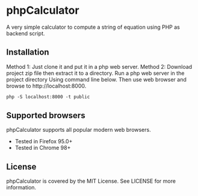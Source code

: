 phpCalculator
========
A very simple calculator to compute a string of equation using PHP as backend script.

Installation
------------
Method 1: Just clone it and put it in a php web server.
Method 2: Download project zip file then extract it to a directory. Run a php web server in the project directory Using command line below. Then use web browser and browse to http://localhost:8000.

```html
php -S localhost:8000 -t public
```

Supported browsers
------------------
phpCalculator supports all popular modern web browsers.

 - Tested in Firefox 95.0+
 - Tested in Chrome 98+


License
------------------
phpCalculator is covered by the MIT License. See LICENSE for more information.
